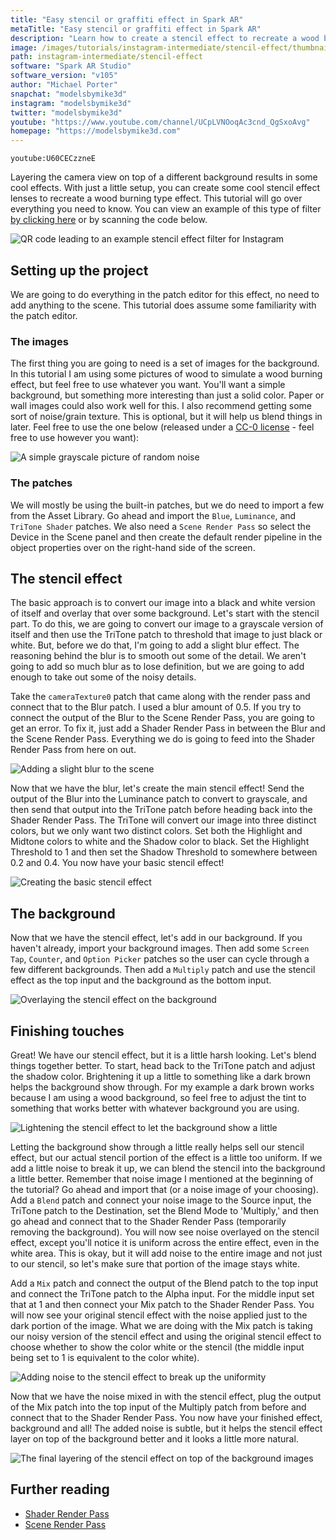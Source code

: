 ```yaml
---
title: "Easy stencil or graffiti effect in Spark AR"
metaTitle: "Easy stencil or graffiti effect in Spark AR"
description: "Learn how to create a stencil effect to recreate a wood burning or graffiti effect!"
image: /images/tutorials/instagram-intermediate/stencil-effect/thumbnail.jpg
path: instagram-intermediate/stencil-effect
software: "Spark AR Studio"
software_version: "v105"
author: "Michael Porter"
snapchat: "modelsbymike3d"
instagram: "modelsbymike3d"
twitter: "modelsbymike3d"
youtube: "https://www.youtube.com/channel/UCpLVNOoqAc3cnd_QgSxoAvg"
homepage: "https://modelsbymike3d.com"
---
```


`youtube:U60CECzzneE`

Layering the camera view on top of a different background results in some cool effects. With just a little setup, you can create some cool stencil effect lenses to recreate a wood burning type effect. This tutorial will go over everything you need to know. You can view an example of this type of filter [by clicking here](https://www.instagram.com/ar/884709542295899/) or by scanning the code below.

![QR code leading to an example stencil effect filter for Instagram](/images/tutorials/instagram-intermediate/stencil-effect/qr-code.png)

## Setting up the project

We are going to do everything in the patch editor for this effect, no need to add anything to the scene. This tutorial does assume some familiarity with the patch editor.

### The images

The first thing you are going to need is a set of images for the background. In this tutorial I am using some pictures of wood to simulate a wood burning effect, but feel free to use whatever you want. You'll want a simple background, but something more interesting than just a solid color. Paper or wall images could also work well for this. I also recommend getting some sort of noise/grain texture. This is optional, but it will help us blend things in later. Feel free to use the one below (released under a [CC-0 license](https://creativecommons.org/share-your-work/public-domain/cc0/) - feel free to use however you want):

![A simple grayscale picture of random noise](/images/tutorials/instagram-intermediate/stencil-effect/noise.jpg)

### The patches

We will mostly be using the built-in patches, but we do need to import a few from the Asset Library. Go ahead and import the `Blue`, `Luminance`, and `TriTone Shader` patches. We also need a `Scene Render Pass` so select the Device in the Scene panel and then create the default render pipeline in the object properties over on the right-hand side of the screen.

## The stencil effect

The basic approach is to convert our image into a black and white version of itself and overlay that over some background. Let's start with the stencil part. To do this, we are going to convert our image to a grayscale version of itself and then use the TriTone patch to threshold that image to just black or white. But, before we do that, I'm going to add a slight blur effect. The reasoning behind the blur is to smooth out some of the detail. We aren't going to add so much blur as to lose definition, but we are going to add enough to take out some of the noisy details.

Take the `cameraTexture0` patch that came along with the render pass and connect that to the Blur patch. I used a blur amount of 0.5. If you try to connect the output of the Blur to the Scene Render Pass, you are going to get an error. To fix it, just add a Shader Render Pass in between the Blur and the Scene Render Pass. Everything we do is going to feed into the Shader Render Pass from here on out.

![Adding a slight blur to the scene](/images/tutorials/instagram-intermediate/stencil-effect/add-blur.jpg)

Now that we have the blur, let's create the main stencil effect! Send the output of the Blur into the Luminance patch to convert to grayscale, and then send that output into the TriTone patch before heading back into the Shader Render Pass. The TriTone will convert our image into three distinct colors, but we only want two distinct colors. Set both the Highlight and Midtone colors to white and the Shadow color to black. Set the Highlight Threshold to 1 and then set the Shadow Threshold to somewhere between 0.2 and 0.4. You now have your basic stencil effect!

![Creating the basic stencil effect](/images/tutorials/instagram-intermediate/stencil-effect/basic-stencil.jpg)

## The background

Now that we have the stencil effect, let's add in our background. If you haven't already, import your background images. Then add some `Screen Tap`, `Counter`, and `Option Picker` patches so the user can cycle through a few different backgrounds. Then add a `Multiply` patch and use the stencil effect as the top input and the background as the bottom input.

![Overlaying the stencil effect on the background](/images/tutorials/instagram-intermediate/stencil-effect/add-background.jpg)

## Finishing touches

Great! We have our stencil effect, but it is a little harsh looking. Let's blend things together better. To start, head back to the TriTone patch and adjust the shadow color. Brightening it up a little to something like a dark brown helps the background show through. For my example a dark brown works because I am using a wood background, so feel free to adjust the tint to something that works better with whatever background you are using.

![Lightening the stencil effect to let the background show a little](/images/tutorials/instagram-intermediate/stencil-effect/lighten-shadow.jpg)

Letting the background show through a little really helps sell our stencil effect, but our actual stencil portion of the effect is a little too uniform. If we add a little noise to break it up, we can blend the stencil into the background a little better. Remember that noise image I mentioned at the beginning of the tutorial? Go ahead and import that (or a noise image of your choosing). Add a `Blend` patch and connect your noise image to the Source input, the TriTone patch to the Destination, set the Blend Mode to 'Multiply,' and then go ahead and connect that to the Shader Render Pass (temporarily removing the background). You will now see noise overlayed on the stencil effect, except you'll notice it is uniform across the entire effect, even in the white area. This is okay, but it will add noise to the entire image and not just to our stencil, so let's make sure that portion of the image stays white.

Add a `Mix` patch and connect the output of the Blend patch to the top input and connect the TriTone patch to the Alpha input. For the middle input set that at 1 and then connect your Mix patch to the Shader Render Pass. You will now see your original stencil effect with the noise applied just to the dark portion of the image. What we are doing with the Mix patch is taking our noisy version of the stencil effect and using the original stencil effect to choose whether to show the color white or the stencil (the middle input being set to 1 is equivalent to the color white).

![Adding noise to the stencil effect to break up the uniformity](/images/tutorials/instagram-intermediate/stencil-effect/add-noise.jpg)

Now that we have the noise mixed in with the stencil effect, plug the output of the Mix patch into the top input of the Multiply patch from before and connect that to the Shader Render Pass. You now have your finished effect, background and all! The added noise is subtle, but it helps the stencil effect layer on top of the background better and it looks a little more natural.

![The final layering of the stencil effect on top of the background images](/images/tutorials/instagram-intermediate/stencil-effect/final-layering.jpg)

## Further reading

- [Shader Render Pass](https://sparkar.facebook.com/ar-studio/learn/patch-editor/render-passes/shader-render-pass)
- [Scene Render Pass](https://sparkar.facebook.com/ar-studio/learn/patch-editor/render-passes/scene-render-pass)

